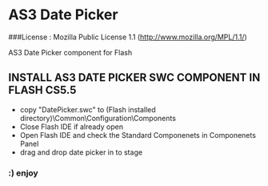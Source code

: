 AS3 Date Picker
===============
###License : Mozilla Public License 1.1   (http://www.mozilla.org/MPL/1.1/)

AS3 Date Picker component for Flash 

INSTALL AS3 DATE PICKER SWC COMPONENT IN FLASH CS5.5
----------------------------------------------------

* copy "DatePicker.swc" to (Flash installed directory)\Common\Configuration\Components
* Close Flash IDE if already open 
* Open Flash IDE and check the Standard Componenets in Componenets Panel
* drag and drop date picker in to stage 

### :) enjoy 
